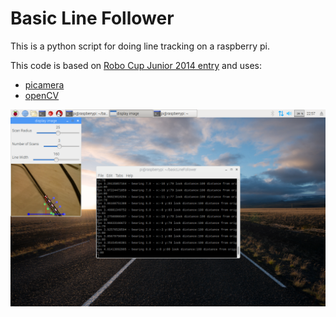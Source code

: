 # Basic Line Follower

This is a python script for doing line tracking on a raspberry pi.

This code is based on [Robo Cup Junior 2014 entry](https://github.com/abaeyens/image-processing/) and uses: 
 * [picamera](https://picamera.readthedocs.io/en/release-1.13/)
 * [openCV](https://opencv-python-tutroals.readthedocs.io/en/latest)

![screenshot](screenshot.png)
